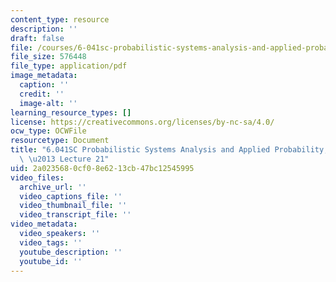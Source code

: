 ```yaml
---
content_type: resource
description: ''
draft: false
file: /courses/6-041sc-probabilistic-systems-analysis-and-applied-probability-fall-2013/2a0235680cf08e6213cb47bc12545995_MIT6_041SCF13_lec21_300k.mp4.pdf
file_size: 576448
file_type: application/pdf
image_metadata:
  caption: ''
  credit: ''
  image-alt: ''
learning_resource_types: []
license: https://creativecommons.org/licenses/by-nc-sa/4.0/
ocw_type: OCWFile
resourcetype: Document
title: "6.041SC Probabilistic Systems Analysis and Applied Probability, Fall 2013Transcript\
  \ \u2013 Lecture 21"
uid: 2a023568-0cf0-8e62-13cb-47bc12545995
video_files:
  archive_url: ''
  video_captions_file: ''
  video_thumbnail_file: ''
  video_transcript_file: ''
video_metadata:
  video_speakers: ''
  video_tags: ''
  youtube_description: ''
  youtube_id: ''
---
```

